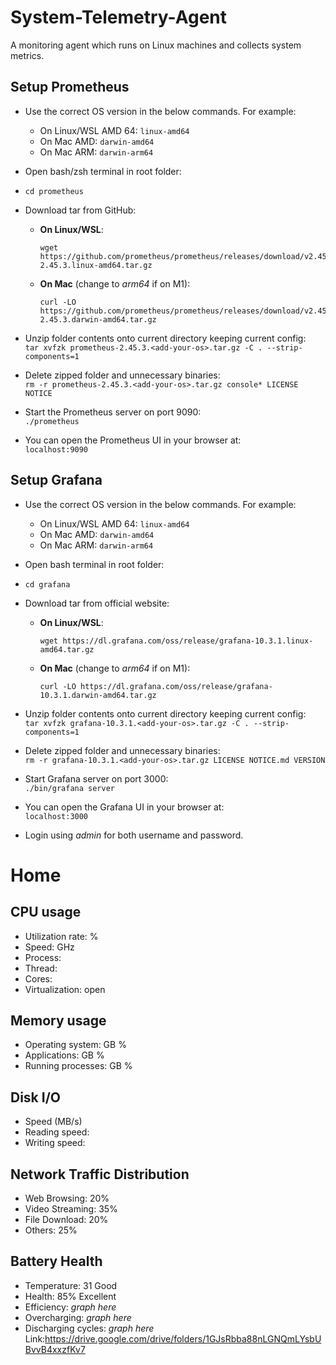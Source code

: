 # System-Telemetry-Agent
A monitoring agent which runs on Linux machines and collects system metrics.


## Setup Prometheus

* Use the correct OS version in the below commands. For example:
    * On Linux/WSL AMD 64: `linux-amd64`
    * On Mac AMD: `darwin-amd64`
    * On Mac ARM: `darwin-arm64`

* Open bash/zsh terminal in root folder:

* `cd prometheus`

* Download tar from GitHub:  
    * **On Linux/WSL**: 
        ```
        wget https://github.com/prometheus/prometheus/releases/download/v2.45.3/prometheus-2.45.3.linux-amd64.tar.gz
        ```
    * **On Mac** (change to *arm64* if on M1): 
        ```
        curl -LO https://github.com/prometheus/prometheus/releases/download/v2.45.3/prometheus-2.45.3.darwin-amd64.tar.gz
        ```

* Unzip folder contents onto current directory keeping current config: <br>
  `tar xvfzk prometheus-2.45.3.<add-your-os>.tar.gz -C . --strip-components=1`

* Delete zipped folder and unnecessary binaries: <br>
  `rm -r prometheus-2.45.3.<add-your-os>.tar.gz console* LICENSE NOTICE`

* Start the Prometheus server on port 9090: <br>
    `./prometheus`

* You can open the Prometheus UI in your browser at: <br>
    `localhost:9090`



## Setup Grafana

* Use the correct OS version in the below commands. For example:
    * On Linux/WSL AMD 64: `linux-amd64`
    * On Mac AMD: `darwin-amd64`
    * On Mac ARM: `darwin-arm64`

* Open bash terminal in root folder:

* `cd grafana`

* Download tar from official website:  
    * **On Linux/WSL**: 
        ```
        wget https://dl.grafana.com/oss/release/grafana-10.3.1.linux-amd64.tar.gz
        ```
    * **On Mac** (change to *arm64* if on M1): 
        ```
        curl -LO https://dl.grafana.com/oss/release/grafana-10.3.1.darwin-amd64.tar.gz
        ```

* Unzip folder contents onto current directory keeping current config: <br>
  `tar xvfzk grafana-10.3.1.<add-your-os>.tar.gz -C . --strip-components=1`

* Delete zipped folder and unnecessary binaries: <br>
  `rm -r grafana-10.3.1.<add-your-os>.tar.gz LICENSE NOTICE.md VERSION`

* Start Grafana server on port 3000: <br>
    `./bin/grafana server`

* You can open the Grafana UI in your browser at: <br>
    `localhost:3000`

* Login using _admin_ for both username and password.


# Home

## CPU usage

- Utilization rate: %
- Speed: GHz
- Process: 
- Thread: 
- Cores: 
- Virtualization: open

## Memory usage

- Operating system: GB %
- Applications: GB %
- Running processes: GB %

## Disk I/O

- Speed (MB/s)
- Reading speed: 
- Writing speed: 

## Network Traffic Distribution

- Web Browsing: 20%
- Video Streaming: 35%
- File Download: 20%
- Others: 25%

## Battery Health

- Temperature: 31 Good
- Health: 85% Excellent
- Efficiency: _graph here_
- Overcharging: _graph here_
- Discharging cycles: _graph here_
Link:https://drive.google.com/drive/folders/1GJsRbba88nLGNQmLYsbUBvvB4xxzfKv7